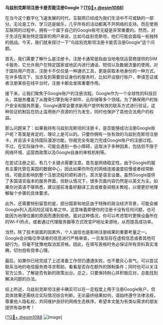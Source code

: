 **乌兹别克斯坦注册卡是否能注册Google？[[TG💪+ @esim1088](https://t.me/s/esim1088)]**

在当今这个数字化飞速发展的时代，互联网已经成为我们生活中不可或缺的一部分。无论是工作、学习还是娱乐，几乎所有的活动都离不开网络的支持。而在使用互联网的过程中，拥有一个属于自己的Google账号无疑是非常重要的。然而，对于生活在某些特定国家的用户来说，比如乌兹别克斯坦，他们可能会面临一些独特的挑战。今天，我们就来探讨一下“乌兹别克斯坦注册卡能否注册Google”这个问题。

首先，我们需要了解什么是注册卡。注册卡通常是指由当地电信运营商提供的SIM卡服务，它允许用户在特定国家或地区内进行通话、短信以及数据流量的使用。对于国际用户而言，注册卡不仅仅是一种通讯工具，更是获取本地身份的一种方式。在许多情况下，当涉及到需要验证身份的服务时，比如开设银行账户、申请签证或者注册某些在线平台时，注册卡都会发挥重要作用。

接下来，让我们聚焦于Google账户的注册流程。Google作为一个全球性的科技巨头，其服务覆盖了从搜索引擎到电子邮件、云存储等多个领域。为了确保用户的账户安全和服务质量，Google通常会要求新用户提供有效的联系方式进行验证。这种验证机制旨在防止滥用账户资源的行为发生，同时也保护了其他合法用户的权益。

那么问题来了：如果我持有乌兹别克斯坦的注册卡，是否能够成功注册Google账户呢？答案是肯定的，理论上是可以的。只要你拥有一张有效的乌兹别克斯坦注册卡，并且该卡支持国际漫游功能，你就完全有能力完成Google账户的注册过程。不过，在实际操作中，可能会遇到一些小障碍，这取决于多种因素，包括但不限于网络环境、运营商政策以及Google自身的审核机制等。

在尝试注册之前，有几个关键点需要注意。首先是网络稳定性。由于Google的服务主要托管在美国的数据中心，因此如果你所在的网络连接速度较慢或者经常断线，可能会影响到整个注册流程的顺利进行。其次是语言设置。虽然Google提供了多国语言版本的服务界面，但默认情况下，很多页面内容仍然是以英文为主。如果你对英语不够熟悉，建议提前准备好翻译工具或者查阅相关教程，以便更好地理解每个步骤的具体要求。

此外，还需要特别留意的是，部分国家和地区由于特殊的政治经济背景，可能会被Google列入高风险区域名单之中。这意味着即便你的注册卡没有任何问题，也可能因为地理位置的原因而遭到拒绝。面对这种情况，你可以考虑暂时更换设备所在的Wi-Fi热点，或者通过代理服务器等方式改变IP地址来源地，从而提高成功率。

当然，除了技术层面的因素外，个人诚信也是影响注册结果的重要考量之一。Google会对每位申请者的信息进行严格审查，一旦发现存在虚假信息或者其他可疑行为，将毫不犹豫地取消其资格。因此，在填写表格时务必保证所有资料真实准确，切勿抱有侥幸心理。

最后，如果你已经完成了上述准备工作但仍遭遇失败，也不要灰心丧气。可以尝试联系当地的电信服务商寻求帮助，看看是否存在额外的限制条件；同时也可以关注官方公告，了解是否有新的政策出台。总之，只要保持耐心并积极应对，总能找到解决问题的办法。

综上所述，乌兹别克斯坦注册卡确实可以在一定程度上用于注册Google账户，但具体效果还需结合实际情况综合判断。无论最终结果如何，请始终遵守法律法规，尊重他人隐私权，共同维护良好的网络生态秩序。希望本文能为有类似需求的朋友提供有益参考！

[[TG💪+ @esim1088](https://t.me/s/esim1088) ![Image](https://i.postimg.cc/4NQfJmqS/Snipaste-2025-05-13-00-14-12.png)]